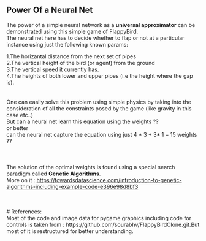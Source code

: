## Power Of a Neural Net

The power of a simple neural network as a <b>universal approximator</b> can be demonstrated using this simple game of FlappyBird.
<br>
The neural net here has to decide whether to flap or not at a particular instance using just the following known params:
<br>

  1.The horizantal distance from the next set of pipes
 <br>
  2.The vertical height of the bird (or agent) from the ground
  <br>
  3.The vertical speed it currently has.
  <br>
  4.The heights of both lower and upper pipes (i.e the height where the gap is).
  <br>
  <br>
  <br>
One can easily solve this problem using simple physics by taking into the consideration of all the constraints posed by the game (like gravity in this case etc..)
<br>
But can a neural net learn this equation using the weights ??
<br>
or better
<br>
can the neural net capture the equation using just  4 * 3 + 3* 1 = 15   weights ??
<br>
<br>
<br>
<br>
The solution of the optimal weights is found using a special search paradigm called <b>Genetic Algorithms</b>.
<br>
  More on it : <href>https://towardsdatascience.com/introduction-to-genetic-algorithms-including-example-code-e396e98d8bf3</href>
  
 <br>
 <br>
# References:
 <br>
 Most of the code and image data for pygame graphics including code for controls is taken from :
 <href>https://github.com/sourabhv/FlappyBirdClone.git</href>.But most of it is restructured for better understanding.
